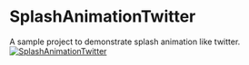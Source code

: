 # SplashAnimationTwitter
A sample project to demonstrate splash animation like twitter.
<a target="_blank" rel="noopener noreferrer" href="/abhishektiwarijr/SplashAnimationTwitter/untitled.gif">
<img src="/abhishektiwarijr/SplashAnimationTwitter/untitled.gif" alt="SplashAnimationTwitter" style="max-width:100%;">
</a>
